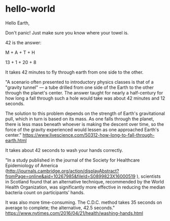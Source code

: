 # hello-world

Hello Earth,

Don't panic! Just make sure you know where your towel is.

42 is the answer:

M  +  A  +  T  +  H

13 +  1  +  20 +  8


It takes 42 minutes to fly through earth from one side to the other.

"A scenario often presented to introductory physics classes is that of a "gravity tunnel" — a tube drilled from one side of the Earth to the other through the planet's center. The answer taught for nearly a half-century for how long a fall through such a hole would take was about 42 minutes and 12 seconds.

The solution to this problem depends on the strength of Earth's gravitational pull, which in turn is based on its mass. As one falls through the planet, there is less mass beneath whoever is making the descent over time, so the force of the gravity experienced would lessen as one approached Earth's center."
https://www.livescience.com/50312-how-long-to-fall-through-earth.html


It takes about 42 seconds to wash your hands correctly.

"In a study published in the journal of the Society for Healthcare Epidemiology of America (http://journals.cambridge.org/action/displayAbstract?fromPage=online&aid=10267985&fileId=S0899823X16000519 ), scientists in Scotland found that an alternative technique, recommended by the World Health Organization, was significantly more effective in reducing the median bacteria count on participants’ hands.

It was also more time-consuming. The C.D.C. method takes 35 seconds on average to complete; the alternative, 42.5 seconds."
https://www.nytimes.com/2016/04/21/health/washing-hands.html

